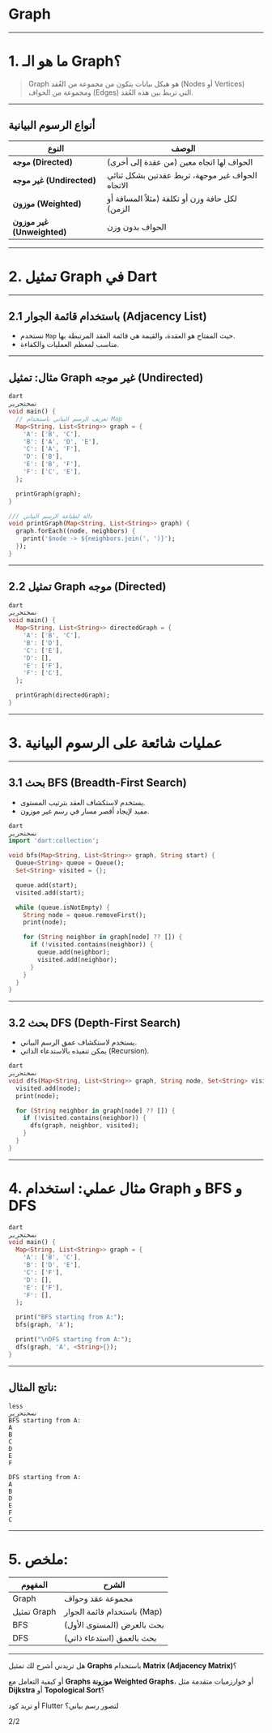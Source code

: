 # Graph

---

# 1. ما هو الـ Graph؟

> Graph هو هيكل بيانات يتكون من مجموعة من العُقد (Nodes أو Vertices) ومجموعة من الحواف (Edges) التي تربط بين هذه العُقد.
> 

---

## أنواع الرسوم البيانية

| النوع | الوصف |
| --- | --- |
| **موجه (Directed)** | الحواف لها اتجاه معين (من عقدة إلى أخرى) |
| **غير موجه (Undirected)** | الحواف غير موجهة، تربط عقدتين بشكل ثنائي الاتجاه |
| **موزون (Weighted)** | لكل حافة وزن أو تكلفة (مثلاً المسافة أو الزمن) |
| **غير موزون (Unweighted)** | الحواف بدون وزن |

---

# 2. تمثيل Graph في Dart

---

## 2.1 باستخدام قائمة الجوار (Adjacency List)

- نستخدم `Map` حيث المفتاح هو العقدة، والقيمة هي قائمة العقد المرتبطة بها.
- مناسب لمعظم العمليات والكفاءة.

---

## مثال: تمثيل Graph غير موجه (Undirected)

```dart
dart
نسختحرير
void main() {
  // تعريف الرسم البياني باستخدام Map
  Map<String, List<String>> graph = {
    'A': ['B', 'C'],
    'B': ['A', 'D', 'E'],
    'C': ['A', 'F'],
    'D': ['B'],
    'E': ['B', 'F'],
    'F': ['C', 'E'],
  };

  printGraph(graph);
}

/// دالة لطباعة الرسم البياني
void printGraph(Map<String, List<String>> graph) {
  graph.forEach((node, neighbors) {
    print('$node -> ${neighbors.join(', ')}');
  });
}

```

---

## 2.2 تمثيل Graph موجه (Directed)

```dart
dart
نسختحرير
void main() {
  Map<String, List<String>> directedGraph = {
    'A': ['B', 'C'],
    'B': ['D'],
    'C': ['E'],
    'D': [],
    'E': ['F'],
    'F': ['C'],
  };

  printGraph(directedGraph);
}

```

---

# 3. عمليات شائعة على الرسوم البيانية

---

## 3.1 بحث **BFS** (Breadth-First Search)

- يستخدم لاستكشاف العقد بترتيب المستوى.
- مفيد لإيجاد أقصر مسار في رسم غير موزون.

```dart
dart
نسختحرير
import 'dart:collection';

void bfs(Map<String, List<String>> graph, String start) {
  Queue<String> queue = Queue();
  Set<String> visited = {};

  queue.add(start);
  visited.add(start);

  while (queue.isNotEmpty) {
    String node = queue.removeFirst();
    print(node);

    for (String neighbor in graph[node] ?? []) {
      if (!visited.contains(neighbor)) {
        queue.add(neighbor);
        visited.add(neighbor);
      }
    }
  }
}

```

---

## 3.2 بحث **DFS** (Depth-First Search)

- يستخدم لاستكشاف عمق الرسم البياني.
- يمكن تنفيذه بالاستدعاء الذاتي (Recursion).

```dart
dart
نسختحرير
void dfs(Map<String, List<String>> graph, String node, Set<String> visited) {
  visited.add(node);
  print(node);

  for (String neighbor in graph[node] ?? []) {
    if (!visited.contains(neighbor)) {
      dfs(graph, neighbor, visited);
    }
  }
}

```

---

# 4. مثال عملي: استخدام Graph و BFS و DFS

```dart
dart
نسختحرير
void main() {
  Map<String, List<String>> graph = {
    'A': ['B', 'C'],
    'B': ['D', 'E'],
    'C': ['F'],
    'D': [],
    'E': ['F'],
    'F': [],
  };

  print("BFS starting from A:");
  bfs(graph, 'A');

  print("\nDFS starting from A:");
  dfs(graph, 'A', <String>{});
}

```

---

## ناتج المثال:

```
less
نسختحرير
BFS starting from A:
A
B
C
D
E
F

DFS starting from A:
A
B
D
E
F
C

```

---

# 5. ملخص:

| المفهوم | الشرح |
| --- | --- |
| Graph | مجموعة عقد وحواف |
| تمثيل Graph | باستخدام قائمة الجوار (Map) |
| BFS | بحث بالعرض (المستوى الأول) |
| DFS | بحث بالعمق (استدعاء ذاتي) |

---

هل تريدني أشرح لك تمثيل **Graphs** باستخدام **Matrix (Adjacency Matrix)**؟

أو كيفية التعامل مع **Graphs موزونة Weighted Graphs**، أو خوارزميات متقدمة مثل **Dijkstra** أو **Topological Sort**؟

أو تريد كود Flutter لتصور رسم بياني؟

2/2